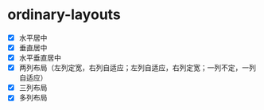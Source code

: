 # ordinary-layouts

- [x] 水平居中
- [x] 垂直居中
- [x] 水平垂直居中
- [x] 两列布局（左列定宽，右列自适应；左列自适应，右列定宽；一列不定，一列自适应）
- [x] 三列布局
- [x] 多列布局
